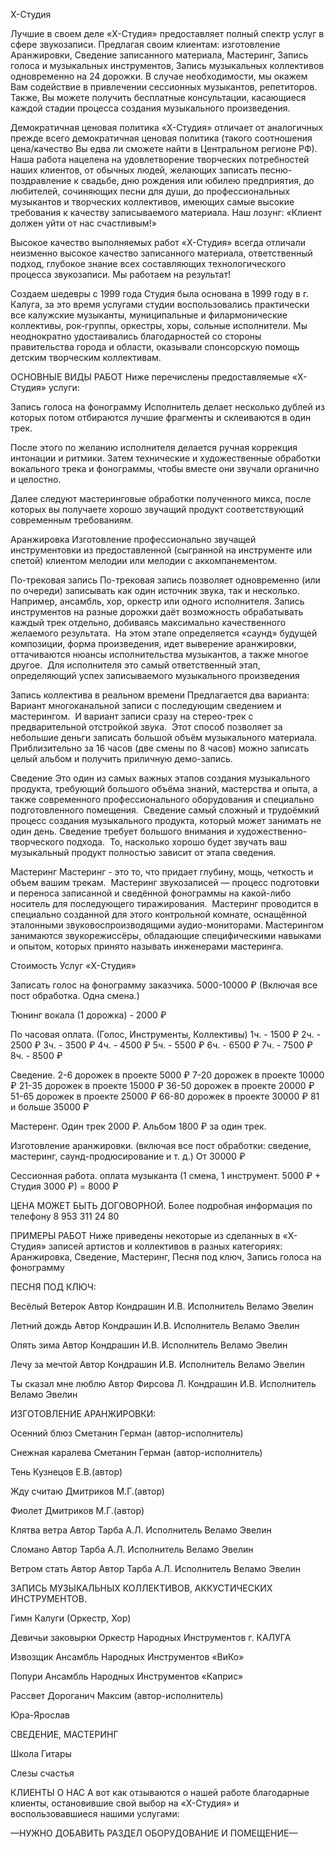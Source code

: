 Х-Студия


Лучшие в своем деле
«Х-Студия» предоставляет полный спектр услуг в сфере звукозаписи. Предлагая своим клиентам: изготовление Аранжировки, Сведение записанного материала, Мастеринг, Запись голоса и музыкальных инструментов, Запись музыкальных коллективов одновременно на 24 дорожки.
В случае необходимости, мы окажем Вам содействие в привлечении сессионных музыкантов, репетиторов.
Также, Вы можете получить бесплатные консультации, касающиеся каждой стадии процесса создания музыкального произведения.


Демократичная ценовая политика
«Х-Студия» отличает от аналогичных прежде всего демократичная ценовая политика (такого соотношения цена/качество Вы едва ли сможете найти в Центральном регионе РФ). Наша работа нацелена на удовлетворение творческих потребностей наших клиентов, от обычных людей, желающих записать песню-поздравление к свадьбе, дню рождения или юбилею предприятия, до любителей, сочиняющих песни для души, до профессиональных музыкантов и творческих коллективов, имеющих самые высокие требования к качеству записываемого материала.
Наш лозунг: «Клиент должен уйти от нас счастливым!»

Высокое качество выполняемых работ
«Х-Студия» всегда отличали неизменно высокое качество записанного материала, ответственный подход, глубокое знание всех составляющих технологического процесса звукозаписи. Мы работаем на результат!

Создаем шедевры с 1999 года
Студия была основана в 1999 году в г. Калуга, за это время услугами студии воспользовались практически все калужские музыканты, муниципальные и филармонические коллективы, рок-группы, оркестры, хоры, сольные исполнители. Мы неоднократно удостаивались благодарностей со стороны правительства города и области, оказывали спонсорскую помощь детским творческим коллективам.

ОСНОВНЫЕ ВИДЫ РАБОТ
Ниже перечислены предоставляемые «Х-Студия» услуги:

Запись голоса на фонограмму
Исполнитель делает несколько дублей из которых потом отбираются лучшие фрагменты и склеиваются в один трек.

После этого по желанию исполнителя делается ручная коррекция интонации и ритмики. Затем технические и художественные обработки вокального трека и фонограммы, чтобы вместе они звучали органично и целостно.

Далее следуют мастеринговые обработки полученного микса, после которых вы получаете хорошо звучащий продукт соответствующий современным требованиям.

Аранжировка
Изготовление профессионально звучащей инструментовки из предоставленной (сыгранной на инструменте или спетой) клиентом мелодии или мелодии с аккомпанементом.

По-трековая запись
По-трековая запись позволяет одновременно (или по очереди) записывать как один источник звука, так и несколько. Например, ансамбль, хор, оркестр или одного исполнителя. Запись инструментов на разные дорожки даёт возможность обрабатывать каждый трек отдельно, добиваясь максимально качественного желаемого результата.  На этом этапе определяется «саунд» будущей композиции, форма произведения, идет выверение аранжировки, оттачиваются нюансы исполнительства музыкантов, а также многое другое.  Для исполнителя это самый ответственный этап, определяющий успех записываемого музыкального произведения

Запись коллектива в реальном времени
Предлагается два варианта:  Вариант многоканальной записи с последующим сведением и мастерингом.  И вариант записи сразу на стерео-трек с предварительной отстройкой звука.  Этот способ позволяет за небольшие деньги записать большой объём музыкального материала. Приблизительно за 16 часов (две смены по 8 часов) можно записать целый альбом и получить приличную демо-запись.


Сведение
Это один из самых важных этапов создания музыкального продукта, требующий большого объёма знаний, мастерства и опыта, а также современного профессионального оборудования и специально подготовленного помещения.  Сведение самый сложный и трудоёмкий процесс создания музыкального продукта, который может занимать не один день. Сведение требует большого внимания и художественно-творческого подхода.  То, насколько хорошо будет звучать ваш музыкальный продукт полностью зависит от этапа сведения.

Мастеринг
Мастеринг - это то, что придает глубину, мощь, четкость и объем вашим трекам.  Мастеринг звукозаписей — процесс подготовки и переноса записанной и сведённой фонограммы на какой-либо носитель для последующего тиражирования.  Мастеринг проводится в специально созданной для этого контрольной комнате, оснащённой эталонными звуковоспроизводящими аудио-мониторами. Мастерингом занимаются звукорежиссёры, обладающие специфическими навыками и опытом, которых принято называть инженерами мастеринга.









Стоимость Услуг «Х-Студия»

Записать голос на фонограмму заказчика. 5000-10000 ₽
(Включая все пост обработка. Одна смена.)

Тюнинг вокала (1 дорожка) - 2000 ₽

По часовая оплата.
(Голос, Инструменты, Коллективы)
1ч. - 1500 ₽
2ч. - 2500 ₽
3ч. - 3500 ₽
4ч. - 4500 ₽
5ч. - 5500 ₽
6ч. - 6500 ₽
7ч. - 7500 ₽
8ч. - 8500 ₽

Сведение.
2-6 дорожек в проекте 5000 ₽
7-20 дорожек в проекте 10000 ₽
21-35 дорожек в проекте 15000 ₽
36-50 дорожек в проекте 20000 ₽
51-65 дорожек в проекте 25000 ₽
66-80 дорожек в проекте 30000 ₽
81 и больше 35000 ₽

Мастеренг.
Один трек 2000 ₽.
Альбом 1800 ₽ за один трек.

Изготовление аранжировки.
(включая все пост обработки: сведение, мастеринг,
саунд-продюсирование и т. д.) От 30000 ₽

Сессионная работа.
оплата музыканта (1 смена, 1 инструмент. 5000 ₽ +
Студия 3000 ₽) = 8000 ₽

ЦЕНА МОЖЕТ БЫТЬ ДОГОВОРНОЙ.
Более подробная информация по телефону
8 953 311 24 80


ПРИМЕРЫ РАБОТ
Ниже приведены некоторые из сделанных в «Х-Студия» записей артистов и коллективов в разных категориях:
Аранжировка, Сведение, Мастеринг, Песня под ключ,
Запись голоса на фонограмму


ПЕСНЯ ПОД КЛЮЧ:

Весёлый Ветерок
Автор Кондрашин И.В.
Исполнитель Веламо Эвелин

Летний дождь
Автор Кондрашин И.В.
Исполнитель Веламо Эвелин

Опять зима
Автор Кондрашин И.В.
Исполнитель Веламо Эвелин

Лечу за мечтой
Автор Кондрашин И.В.
Исполнитель Веламо Эвелин

Ты сказал мне люблю
Автор Фирсова Л. Кондрашин И.В.
Исполнитель Веламо Эвелин



ИЗГОТОВЛЕНИЕ АРАНЖИРОВКИ:

Осенний блюз
Сметанин Герман (автор-исполнитель)

Снежная каралева
Сметанин Герман (автор-исполнитель)

Тень
Кузнецов Е.В.(автор)

Жду считаю
Дмитриков М.Г.(автор)

Фиолет
Дмитриков М.Г.(автор)

Клятва ветра
Автор Тарба А.Л.
Исполнитель Веламо Эвелин

Сломано
Автор Тарба А.Л.
Исполнитель Веламо Эвелин

Ветром стать Автор
Автор Тарба А.Л.
Исполнитель Веламо Эвелин



ЗАПИСЬ МУЗЫКАЛЬНЫХ КОЛЛЕКТИВОВ,
АККУСТИЧЕСКИХ ИНСТРУМЕНТОВ.

Гимн Калуги (Оркестр, Хор)

Девичьи заковырки
Оркестр Народных Инструментов г. КАЛУГА

Извозщик
Ансамбль Народных Инструментов «ВиКо»

Попури
Ансамбль Народных Инструментов «Каприс»

Рассвет Дороганич Максим
(автор-исполнитель)

Юра-Ярослав

СВЕДЕНИЕ, МАСТЕРИНГ

Школа Гитары

Слезы счастья



КЛИЕНТЫ О НАС
А вот как отзываются о нашей работе благодарные клиенты, остановившие свой выбор на «Х-Студия» и воспользовавшиеся нашими услугами:


—НУЖНО ДОБАВИТЬ РАЗДЕЛ ОБОРУДОВАНИЕ И ПОМЕЩЕНИЕ—

